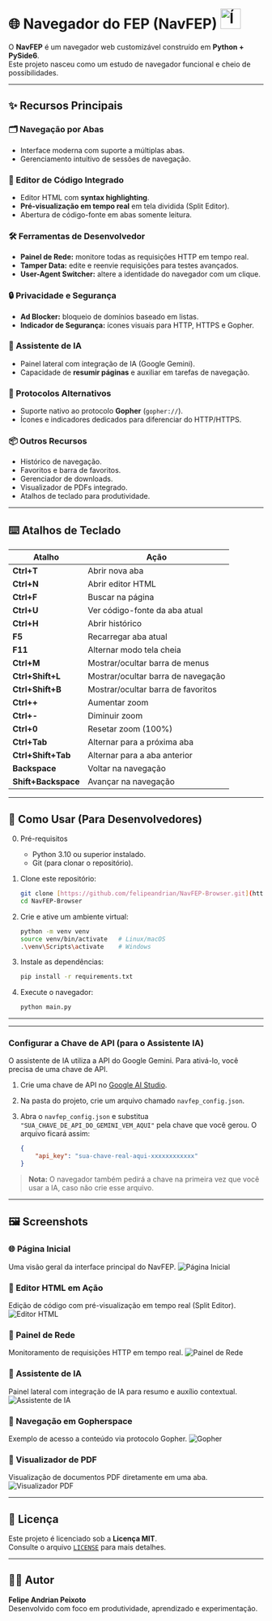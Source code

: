 
# 🌐 Navegador do FEP (NavFEP) <img src="navfep.png" alt="Ícone do Navegador" width="40">

O **NavFEP** é um navegador web customizável construído em **Python + PySide6**.  
Este projeto nasceu como um estudo de navegador funcional e cheio de possibilidades.

---

## ✨ Recursos Principais

### 🗂️ Navegação por Abas
- Interface moderna com suporte a múltiplas abas.  
- Gerenciamento intuitivo de sessões de navegação.  

### 📝 Editor de Código Integrado
- Editor HTML com **syntax highlighting**.  
- **Pré-visualização em tempo real** em tela dividida (Split Editor).  
- Abertura de código-fonte em abas somente leitura.  

### 🛠️ Ferramentas de Desenvolvedor
- **Painel de Rede:** monitore todas as requisições HTTP em tempo real.  
- **Tamper Data:** edite e reenvie requisições para testes avançados.  
- **User-Agent Switcher:** altere a identidade do navegador com um clique.  

### 🔒 Privacidade e Segurança
- **Ad Blocker:** bloqueio de domínios baseado em listas.  
- **Indicador de Segurança:** ícones visuais para HTTP, HTTPS e Gopher.  

### 🤖 Assistente de IA
- Painel lateral com integração de IA (Google Gemini).  
- Capacidade de **resumir páginas** e auxiliar em tarefas de navegação.  

### 🐇 Protocolos Alternativos
- Suporte nativo ao protocolo **Gopher** (`gopher://`).  
- Ícones e indicadores dedicados para diferenciar do HTTP/HTTPS.  

### 📦 Outros Recursos
- Histórico de navegação.  
- Favoritos e barra de favoritos.  
- Gerenciador de downloads.  
- Visualizador de PDFs integrado.  
- Atalhos de teclado para produtividade.  

---

## ⌨️ Atalhos de Teclado

| Atalho                | Ação                                      |
|------------------------|-------------------------------------------|
| **Ctrl+T**            | Abrir nova aba                            |
| **Ctrl+N**            | Abrir editor HTML                         |
| **Ctrl+F**            | Buscar na página                          |
| **Ctrl+U**            | Ver código-fonte da aba atual             |
| **Ctrl+H**            | Abrir histórico                           |
| **F5**                | Recarregar aba atual                      |
| **F11**               | Alternar modo tela cheia                  |
| **Ctrl+M**            | Mostrar/ocultar barra de menus            |
| **Ctrl+Shift+L**      | Mostrar/ocultar barra de navegação        |
| **Ctrl+Shift+B**      | Mostrar/ocultar barra de favoritos        |
| **Ctrl++**            | Aumentar zoom                             |
| **Ctrl+-**            | Diminuir zoom                             |
| **Ctrl+0**            | Resetar zoom (100%)                       |
| **Ctrl+Tab**          | Alternar para a próxima aba               |
| **Ctrl+Shift+Tab**    | Alternar para a aba anterior              |
| **Backspace**         | Voltar na navegação                       |
| **Shift+Backspace**   | Avançar na navegação                      |

---

## 🚀 Como Usar (Para Desenvolvedores)

0. Pré-requisitos

	* Python 3.10 ou superior instalado.
	* Git (para clonar o repositório).
	
1. Clone este repositório:  
   ```bash
   git clone [https://github.com/felipeandrian/NavFEP-Browser.git](https://github.com/felipeandrian/NavFEP-Browser.git)
   cd NavFEP-Browser
   ```
2. Crie e ative um ambiente virtual:  
   ```bash
   python -m venv venv
   source venv/bin/activate   # Linux/macOS
   .\venv\Scripts\activate    # Windows
   ```
3. Instale as dependências:  
   ```bash
   pip install -r requirements.txt
   ```
4. Execute o navegador:  
   ```bash
   python main.py
   ```

---
---

### Configurar a Chave de API (para o Assistente IA)

O assistente de IA utiliza a API do Google Gemini. Para ativá-lo, você precisa de uma chave de API.

1.  Crie uma chave de API no [Google AI Studio](https://aistudio.google.com/app/apikey).
2.  Na pasta do projeto, crie um arquivo chamado `navfep_config.json`.
3.  Abra o `navfep_config.json` e substitua `"SUA_CHAVE_DE_API_DO_GEMINI_VEM_AQUI"` pela chave que você gerou. O arquivo ficará assim:

    ```json
    {
        "api_key": "sua-chave-real-aqui-xxxxxxxxxxxx"
    }
    ```
> **Nota:** O navegador também pedirá a chave na primeira vez que você usar a IA, caso não crie esse arquivo.

---

## 🖼️ Screenshots

### 🌐 Página Inicial
Uma visão geral da interface principal do NavFEP.
![Página Inicial](screenshots/home.png)

### 📝 Editor HTML em Ação
Edição de código com pré-visualização em tempo real (Split Editor).
![Editor HTML](screenshots/editor.png)

### 📡 Painel de Rede
Monitoramento de requisições HTTP em tempo real.
![Painel de Rede](screenshots/network.png)

### 🤖 Assistente de IA
Painel lateral com integração de IA para resumo e auxílio contextual.
![Assistente de IA](screenshots/ai.png)

### 🐇 Navegação em Gopherspace
Exemplo de acesso a conteúdo via protocolo Gopher.
![Gopher](screenshots/gopher.png)

### 📄 Visualizador de PDF
Visualização de documentos PDF diretamente em uma aba.
![Visualizador PDF](screenshots/pdf.png)

---

## 📜 Licença

Este projeto é licenciado sob a **Licença MIT**.  
Consulte o arquivo [`LICENSE`](LICENSE.txt) para mais detalhes.

---

## 👨‍💻 Autor

**Felipe Andrian Peixoto**  
Desenvolvido com foco em produtividade, aprendizado e experimentação.




